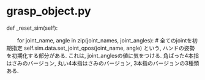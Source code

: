 # grasp_object.py
def _reset_sim(self):

　　for joint_name, angle in zip(joint_names, joint_angles):  # 全てのjointを初期指定
        self.sim.data.set_joint_qpos(joint_name, angle)
という, ハンドの姿勢を初期化する部分がある.
これは, joint_anglesの値に気をつける. 角ばった4本指はさみのバージョン, 丸い4本指はさみのバージョン, 3本指のバージョンの3種類ある.

